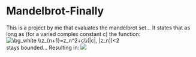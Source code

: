 # Mandelbrot-Finally

This is a project by me that evaluates the mandelbrot set... It states that as long as (for a varied complex constant c)
the function:<br>
<img src="https://latex.codecogs.com/png.image?\dpi{110}&space;\bg_white&space;\\z_{n&plus;1}=z_n^2&plus;c\\(|c|,&space;|z_n|)<2" title="\bg_white \\z_{n+1}=z_n^2+c\\(|c|, |z_n|)<2" />
<br>stays bounded... Resulting in:
<img src="https://i.ibb.co/QFH35bZ/MANDELBROT.png" />
